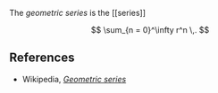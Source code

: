 
The _geometric series_ is the [[series]]

$$
  \sum_{n = 0}^\infty r^n
  \,.
$$

## References

* Wikipedia, _[Geometric series](https://en.wikipedia.org/wiki/Geometric_series)_

